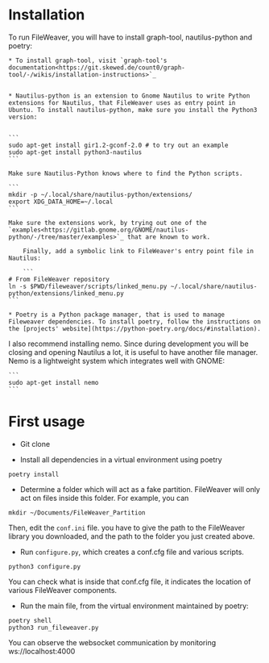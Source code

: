 Installation
===============

To run FileWeaver, you will have to install graph-tool, nautilus-python and poetry:

    
   	* To install graph-tool, visit `graph-tool's documentation<https://git.skewed.de/count0/graph-tool/-/wikis/installation-instructions>`_


   	* Nautilus-python is an extension to Gnome Nautilus to write Python extensions for Nautilus, that FileWeaver uses as entry point in Ubuntu. To install nautilus-python, make sure you install the Python3 version:

        
	```
	sudo apt-get install gir1.2-gconf-2.0 # to try out an example
	sudo apt-get install python3-nautilus
	```

	Make sure Nautilus-Python knows where to find the Python scripts.
        
	```
	mkdir -p ~/.local/share/nautilus-python/extensions/
	export XDG_DATA_HOME=~/.local
	```

	Make sure the extensions work, by trying out one of the `examples<https://gitlab.gnome.org/GNOME/nautilus-python/-/tree/master/examples>`_ that are known to work.

        Finally, add a symbolic link to FileWeaver's entry point file in Nautilus:

        ```
	# From FileWeaver repository
	ln -s $PWD/fileweaver/scripts/linked_menu.py ~/.local/share/nautilus-python/extensions/linked_menu.py
	```

	* Poetry is a Python package manager, that is used to manage Fileweaver dependencies. To install poetry, follow the instructions on the [projects' website](https://python-poetry.org/docs/#installation).

I also recommend installing nemo. Since during development you will be closing and opening Nautilus a lot, it is useful to have another file manager. Nemo is a lightweight system which integrates well with GNOME:

	```
	sudo apt-get install nemo
	```

First usage
===============

* Git clone

* Install all dependencies in a virtual environment using poetry

```
poetry install
```

* Determine a folder which will act as a fake partition. FileWeaver will only act on files inside this folder. For example, you can

```
mkdir ~/Documents/FileWeaver_Partition
```

Then, edit the ``conf.ini`` file. you have to give the path to the FileWeaver library you downloaded, and the path to the folder you just created above.

* Run ``configure.py``, which creates a conf.cfg file and various scripts. 

```
python3 configure.py
```

You can check what is inside that conf.cfg file, it indicates the location of various FileWeaver components.

* Run the main file, from the virtual environment maintained by poetry:

```
poetry shell
python3 run_fileweaver.py
```

You can observe the websocket communication by monitoring ws://localhost:4000


